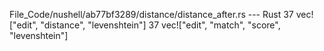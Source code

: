 File_Code/nushell/ab77bf3289/distance/distance_after.rs --- Rust
37         vec!["edit", "distance", "levenshtein"]                                                                                                           37         vec!["edit", "match", "score", "levenshtein"]

